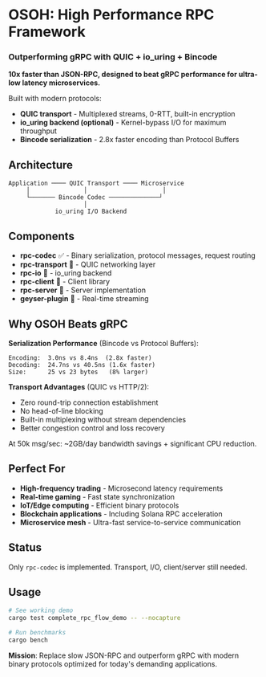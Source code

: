 # OSOH: High Performance RPC Framework
### Outperforming gRPC with QUIC + io_uring + Bincode

**10x faster than JSON-RPC, designed to beat gRPC performance for ultra-low latency microservices.**

Built with modern protocols:
- **QUIC transport** - Multiplexed streams, 0-RTT, built-in encryption  
- **io_uring backend (optional)** - Kernel-bypass I/O for maximum throughput
- **Bincode serialization** - 2.8x faster encoding than Protocol Buffers

## Architecture

```
Application ──── QUIC Transport ──── Microservice
     │               │                     │
     └─────── Bincode Codec ──────────────┘
                     │
             io_uring I/O Backend
```

## Components

- **rpc-codec** ✅ - Binary serialization, protocol messages, request routing
- **rpc-transport** 🚧 - QUIC networking layer
- **rpc-io** 🚧 - io_uring backend
- **rpc-client** 🚧 - Client library
- **rpc-server** 🚧 - Server implementation
- **geyser-plugin** 🚧 - Real-time streaming

## Why OSOH Beats gRPC

**Serialization Performance** (Bincode vs Protocol Buffers):

```
Encoding:  3.0ns vs 8.4ns  (2.8x faster)
Decoding:  24.7ns vs 40.5ns (1.6x faster)
Size:      25 vs 23 bytes   (8% larger)
```

**Transport Advantages** (QUIC vs HTTP/2):
- Zero round-trip connection establishment
- No head-of-line blocking
- Built-in multiplexing without stream dependencies
- Better congestion control and loss recovery

At 50k msg/sec: ~2GB/day bandwidth savings + significant CPU reduction.

## Perfect For

- **High-frequency trading** - Microsecond latency requirements
- **Real-time gaming** - Fast state synchronization  
- **IoT/Edge computing** - Efficient binary protocols
- **Blockchain applications** - Including Solana RPC acceleration
- **Microservice mesh** - Ultra-fast service-to-service communication

## Status

Only `rpc-codec` is implemented. Transport, I/O, client/server still needed.

## Usage

```bash
# See working demo
cargo test complete_rpc_flow_demo -- --nocapture

# Run benchmarks
cargo bench
```

**Mission**: Replace slow JSON-RPC and outperform gRPC with modern binary protocols optimized for today's demanding applications.